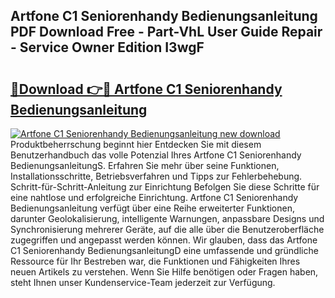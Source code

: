 ## Artfone C1 Seniorenhandy Bedienungsanleitung PDF Download Free - Part-VhL User Guide Repair - Service Owner Edition I3wgF

# <h2><a href="http://df25x6.blite.top/?on=Artfone+C1+Seniorenhandy+Bedienungsanleitung">🔗Download 👉🔴 Artfone C1 Seniorenhandy Bedienungsanleitung</a></h2>

[![Artfone C1 Seniorenhandy Bedienungsanleitung new download](https://i.imgur.com/lujVjoI.png)](http://df25x6.blite.top/?on=Artfone+C1+Seniorenhandy+Bedienungsanleitung)
Produktbeherrschung beginnt hier Entdecken Sie mit diesem Benutzerhandbuch das volle Potenzial Ihres Artfone C1 Seniorenhandy BedienungsanleitungS. Erfahren Sie mehr über seine Funktionen, Installationsschritte, Betriebsverfahren und Tipps zur Fehlerbehebung. Schritt-für-Schritt-Anleitung zur Einrichtung Befolgen Sie diese Schritte für eine nahtlose und erfolgreiche Einrichtung. Artfone C1 Seniorenhandy Bedienungsanleitung verfügt über eine Reihe erweiterter Funktionen, darunter Geolokalisierung, intelligente Warnungen, anpassbare Designs und Synchronisierung mehrerer Geräte, auf die alle über die Benutzeroberfläche zugegriffen und angepasst werden können. Wir glauben, dass das Artfone C1 Seniorenhandy BedienungsanleitungD eine umfassende und gründliche Ressource für Ihr Bestreben war, die Funktionen und Fähigkeiten Ihres neuen Artikels zu verstehen. Wenn Sie Hilfe benötigen oder Fragen haben, steht Ihnen unser Kundenservice-Team jederzeit zur Verfügung.
